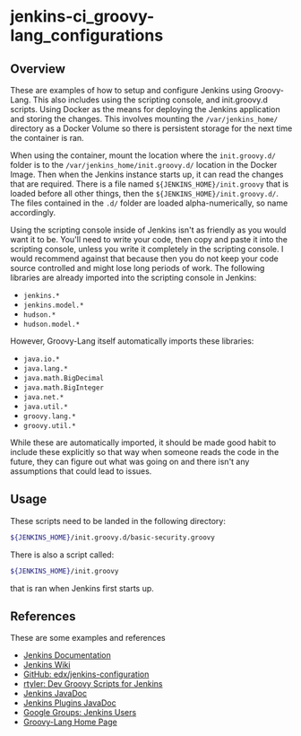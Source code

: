 # jenkins-ci_groovy-lang_configurations

## Overview

These are examples of how to setup and configure Jenkins using Groovy-Lang. This
also includes using the scripting console, and init.groovy.d scripts. Using 
Docker as the means for deploying the Jenkins application and storing the 
changes. This involves mounting the `/var/jenkins_home/` directory as a Docker
Volume so there is persistent storage for the next time the container is ran.

When using the container, mount the location where the `init.groovy.d/` folder
is to the `/var/jenkins_home/init.groovy.d/` location in the Docker Image. Then 
when the Jenkins instance starts up, it can read the changes that are required.
There is a file named `${JENKINS_HOME}/init.groovy` that is loaded before all 
other things, then the `${JENKINS_HOME}/init.groovy.d/`. The files contained in
the `.d/` folder are loaded alpha-numerically, so name accordingly.

Using the scripting console inside of Jenkins isn't as friendly as you would
want it to be. You'll need to write your code, then copy and paste it into the
scripting console, unless you write it completely in the scripting console. I 
would recommend against that because then you do not keep your code source
controlled and might lose long periods of work. The following libraries are
already imported into the scripting console in Jenkins:

* `jenkins.*`
* `jenkins.model.*`
* `hudson.*`
* `hudson.model.*`

However, Groovy-Lang itself automatically imports these libraries:

* `java.io.*`
* `java.lang.*`
* `java.math.BigDecimal`
* `java.math.BigInteger`
* `java.net.*`
* `java.util.*`
* `groovy.lang.*`
* `groovy.util.*`

While these are automatically imported, it should be made good habit to include
these explicitly so that way when someone reads the code in the future, they can
figure out what was going on and there isn't any assumptions that could lead to
issues.

## Usage

These scripts need to be landed in the following directory:

```bash
${JENKINS_HOME}/init.groovy.d/basic-security.groovy
```

There is also a script called:

```bash
${JENKINS_HOME}/init.groovy
```

that is ran when Jenkins first starts up. 

## References

These are some examples and references

* [Jenkins Documentation](https://jenkins.io/doc/)
* [Jenkins Wiki](https://wiki.jenkins.io/display/JENKINS/Use+Jenkins)
* [GitHub: edx/jenkins-configuration](https://github.com/edx/jenkins-configuration)
* [rtyler: Dev Groovy Scripts for Jenkins](https://brokenco.de/2017/07/24/groovy-automation-for-jenkins.html)
* [Jenkins JavaDoc](https://javadoc.jenkins.io/)
* [Jenkins Plugins JavaDoc](https://javadoc.jenkins.io/plugin/)
* [Google Groups: Jenkins Users](https://groups.google.com/forum/#!forum/jenkinsci-users)
* [Groovy-Lang Home Page](http://groovy-lang.org/)